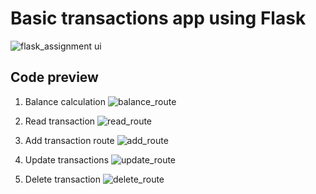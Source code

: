 # Basic transactions app using Flask
![flask_assignment ui](https://github.com/Icelycoool/flask_assignment/assets/139170669/5bf0a479-c2a4-4b52-af75-755260aed9b9)

## Code preview
1. Balance calculation
![balance_route](https://github.com/Icelycoool/flask_assignment/assets/139170669/fdf945be-5aed-480f-be13-9aa49fba16aa)

2. Read transaction
![read_route](https://github.com/Icelycoool/flask_assignment/assets/139170669/2f82349f-72f0-4c35-a12a-3c856694b594)

3. Add transaction route
![add_route](https://github.com/Icelycoool/flask_assignment/assets/139170669/f4c02baa-ba9d-457b-aa36-616603eda0e8)

4. Update transactions
![update_route](https://github.com/Icelycoool/flask_assignment/assets/139170669/2d503ff1-992b-443d-a821-5904df207b5e)

5. Delete transaction
![delete_route](https://github.com/Icelycoool/flask_assignment/assets/139170669/b29b7bc4-1463-4ac3-bfc9-23387412ac22)
